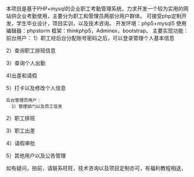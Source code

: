 本项目是基于PHP+mysql的企业职工考勤管理系统，力求开发一个较为实用的网站供企业考勤使用，主要分为职工和管理员两部分用户群体。
可接受php定制开发，学生毕业设计，项目实训，以及技术咨询。
开发环境：php5+mysql5
使用编辑器：phpstorm
框架：thinkphp5，Adminex，bootstrap。
主要实现功能：
前台用户：
1）职工经后台分配账号密码之后，可以登录管理个人基本信息

2）查询职工排班信息

3）查询个人出勤

4)出差和请假

5）打卡以及修改个人信息

 
    后台管理员用户：
      1）管理部门以及员工信息
 
  2）职工排班
  
3）职工出差
  
4）请假审批
  
5）其他用户以及公告管理
 
 
如有疑问，拍前，请联系旺旺，技术咨询以及项目定制亦可，有福利教程相送，